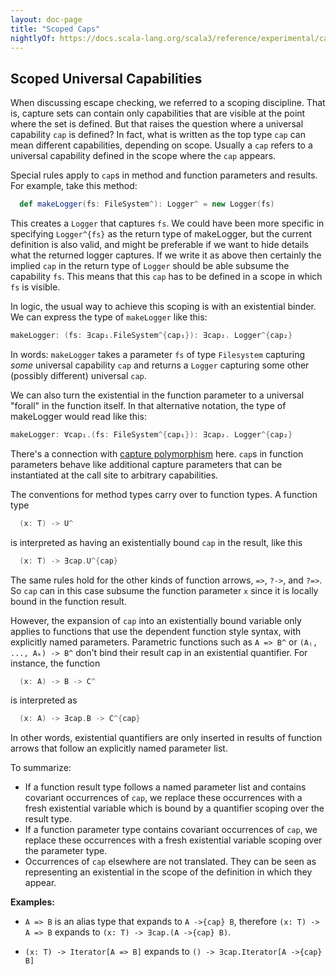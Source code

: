 ```yaml
---
layout: doc-page
title: "Scoped Caps"
nightlyOf: https://docs.scala-lang.org/scala3/reference/experimental/capture-checking/scoped-caps.html
---
```


## Scoped Universal Capabilities

When discussing escape checking, we referred to a scoping discipline. That is, capture sets can contain only capabilities that are visible at the point where the set is defined. But that raises the question where a universal capability `cap` is defined? In fact, what is written as the top type `cap` can mean different capabilities, depending on scope. Usually a `cap` refers to a universal capability defined in the scope where the `cap` appears.

Special rules apply to `cap`s in method and function parameters and results. For example, take this method:

```scala
  def makeLogger(fs: FileSystem^): Logger^ = new Logger(fs)
```
This creates a `Logger` that captures `fs`.
We could have been more specific in specifying `Logger^{fs}` as the return type of makeLogger, but the current definition is also valid, and might be preferable if we want to hide details what the returned logger captures. If we write it as above then certainly the implied `cap` in the return type of `Logger` should be able subsume the capability `fs`. This means that this `cap` has to be defined in a scope in which
`fs` is visible.

In logic, the usual way to achieve this scoping is with an existential binder. We can express the type of `makeLogger` like this:
```scala
makeLogger: (fs: ∃cap₁.FileSystem^{cap₁}): ∃cap₂. Logger^{cap₂}
```
In words: `makeLogger` takes a parameter `fs` of type `Filesystem` capturing _some_ universal capability `cap` and returns a `Logger` capturing some other (possibly different) universal `cap`.

We can also turn the existential in the function parameter to a universal "forall"
in the function itself. In that alternative notation, the type of makeLogger would read like this:
```scala
makeLogger: ∀cap₁.(fs: FileSystem^{cap₁}): ∃cap₂. Logger^{cap₂}
```
There's a connection with [capture polymorphism](polymorphism.md) here. `cap`s in function parameters behave like additional
capture parameters that can be instantiated at the call site to arbitrary capabilities.

The conventions for method types carry over to function types. A function type
```scala
  (x: T) -> U^
```
is interpreted as having an existentially bound `cap` in the result, like this
```scala
  (x: T) -> ∃cap.U^{cap}
```
The same rules hold for the other kinds of function arrows, `=>`, `?->`, and `?=>`. So `cap` can in this case
subsume the function parameter `x` since it is locally bound in the function result.

However, the expansion of `cap` into an existentially bound variable only applies to functions that use
the dependent function style syntax, with explicitly named parameters. Parametric functions such as
`A => B^` or `(A₍, ..., Aₖ) -> B^` don't bind their result cap in an existential quantifier.
For instance, the function
```scala
  (x: A) -> B -> C^
```
is interpreted as
```scala
  (x: A) -> ∃cap.B -> C^{cap}
```
In other words, existential quantifiers are only inserted in results of function arrows that follow an explicitly named parameter list.

To summarize:

  - If a function result type follows a named parameter list and contains covariant occurrences of `cap`,
    we replace these occurrences with a fresh existential variable which
    is bound by a quantifier scoping over the result type.
  - If a function parameter type contains covariant occurrences of `cap`, we replace these occurrences with
    a fresh existential variable scoping over the parameter type.
  - Occurrences of `cap` elsewhere are not translated. They can be seen as representing an existential in the
    scope of the definition in which they appear.

**Examples:**

 - `A => B` is an alias type that expands to `A ->{cap} B`, therefore
   `(x: T) -> A => B` expands to `(x: T) -> ∃cap.(A ->{cap} B)`.

 - `(x: T) -> Iterator[A => B]` expands to `() -> ∃cap.Iterator[A ->{cap} B]`
<!--
 - If we define `type Fun[T] = (y: B) -> T`, then `(x: A) -> Fun[C^]` expands to
   `(y: B) -> ∃cap. Fun[C^{cap}]`, which dealiases to `(x: A) -> ∃cap.(y: B) -> C^{cap}`.
   This demonstrates how aliases can be used to force existential binders to be in some specific outer scope.

**Typing Rules:**

 - When we typecheck the body of a method, any covariant occurrences of `cap` in the result type are bound with a fresh existential.
 - Conversely, when we typecheck the application of a function or method,
  with an existential result type `Exists ex.T`, the result of the application is `T` where every occurrence of the existentially bound
  variable `ex` is replaced by `cap`.
-->

<!--
## Reach Capabilities

Say you have a method `f` that takes an impure function argument which gets stored in a `var`:
```scala
def f(op: A => B)
  var x: A ->{op} B = op
  ...
```
This is legal even though `var`s cannot have types with `cap` or existential capabilities. The trick is that the type of the variable `x`
is not `A => B` (this would be rejected), but is the "narrowed" type
`A ->{op} B`. In other words, all capabilities retained by values of `x`
are all also referred to by `op`, which justifies the replacement of `cap` by `op`.

A more complicated situation is if we want to store successive values
held in a list. Example:
```scala
def f(ops: List[A => B])
  var xs = ops
  var x: ??? = xs.head
  while xs.nonEmpty do
    xs = xs.tail
    x = xs.head
  ...
```
Here, `x` cannot be given a type with an `ops` capability. In fact, `ops` is pure, i.e. it's capture set is empty, so it cannot be used as the name of a capability. What we would like to express is that `x` refers to
any operation "reachable" through `ops`. This can be expressed using a
_reach capability_ `ops*`.
```scala
def f(ops: List[A => B])
  var xs = ops
  var x: A ->{ops*} B = xs.head
  ...
```
Reach capabilities take the form `x*` where `x` is syntactically a regular capability. If `x: T` then `x*` stands for any capability that appears covariantly in `T` and that is accessed through `x`. The least supertype of this capability is the set of all capabilities appearing covariantly in `T`.
-->